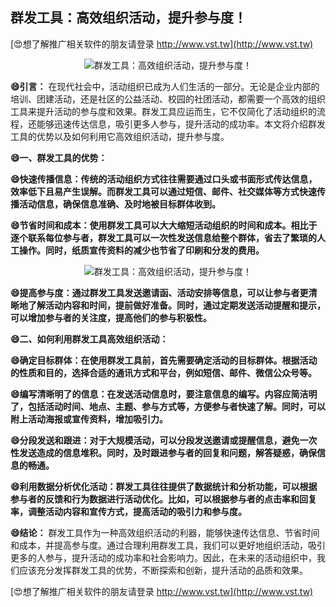 ## **群发工具：高效组织活动，提升参与度！**

[😍想了解推广相关软件的朋友请登录 http://www.vst.tw](http://www.vst.tw)

 <center><img src="https://vst.tw/MP4/tuiguang/png/2.png" alt="群发工具：高效组织活动，提升参与度！"></center>

**😄引言：**
在现代社会中，活动组织已成为人们生活的一部分。无论是企业内部的培训、团建活动，还是社区的公益活动、校园的社团活动，都需要一个高效的组织工具来提升活动的参与度和效果。群发工具应运而生，它不仅简化了活动组织的流程，还能够迅速传达信息，吸引更多人参与，提升活动的成功率。本文将介绍群发工具的优势以及如何利用它高效组织活动，提升参与度。

**😄一、群发工具的优势：**

**😄快速传播信息：传统的活动组织方式往往需要通过口头或书面形式传达信息，效率低下且易产生误解。而群发工具可以通过短信、邮件、社交媒体等方式快速传播活动信息，确保信息准确、及时地被目标群体收到。**

**😄节省时间和成本：使用群发工具可以大大缩短活动组织的时间和成本。相比于逐个联系每位参与者，群发工具可以一次性发送信息给整个群体，省去了繁琐的人工操作。同时，纸质宣传资料的减少也节省了印刷和分发的费用。**

 <center><img src="https://vst.tw/MP4/tuiguang/png/7.png" alt="群发工具：高效组织活动，提升参与度！"></center>

**😄提高参与度：通过群发工具发送邀请函、活动安排等信息，可以让参与者更清晰地了解活动内容和时间，提前做好准备。同时，通过定期发送活动提醒和提示，可以增加参与者的关注度，提高他们的参与积极性。**

**😄二、如何利用群发工具高效组织活动：**

**😄确定目标群体：在使用群发工具前，首先需要确定活动的目标群体。根据活动的性质和目的，选择合适的通讯方式和平台，例如短信、邮件、微信公众号等。**

**😄编写清晰明了的信息：在发送活动信息时，要注意信息的编写。内容应简洁明了，包括活动时间、地点、主题、参与方式等，方便参与者快速了解。同时，可以附上活动海报或宣传资料，增加吸引力。**

**😄分段发送和跟进：对于大规模活动，可以分段发送邀请或提醒信息，避免一次性发送造成的信息堆积。同时，及时跟进参与者的回复和问题，解答疑惑，确保信息的畅通。**

**😄利用数据分析优化活动：群发工具往往提供了数据统计和分析功能，可以根据参与者的反馈和行为数据进行活动优化。比如，可以根据参与者的点击率和回复率，调整活动内容和宣传方式，提高活动的吸引力和参与度。**

**😄结论：**
群发工具作为一种高效组织活动的利器，能够快速传达信息、节省时间和成本，并提高参与度。通过合理利用群发工具，我们可以更好地组织活动，吸引更多的人参与，提升活动的成功率和社会影响力。因此，在未来的活动组织中，我们应该充分发挥群发工具的优势，不断探索和创新，提升活动的品质和效果。

[😍想了解推广相关软件的朋友请登录 http://www.vst.tw](http://www.vst.tw)



